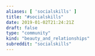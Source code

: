 ```yaml
---
aliases: [ 'socialskills' ]
title: "#socialskills"
date: 2019-01-02T21:24:21Z
draft: false
type: "community"
kind: "beauty_and_relationships"
subreddit: "socialskills"
---
```

